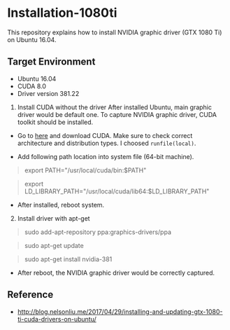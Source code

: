 # Installation-1080ti
This repository explains how to install NVIDIA graphic driver (GTX 1080 Ti) on Ubuntu 16.04.


## Target Environment
* Ubuntu 16.04
* CUDA 8.0
* Driver version 381.22


1. Install CUDA without the driver
After installed Ubuntu, main graphic driver would be default one. To capture NVIDIA graphic driver, CUDA toolkit should be installed.

  * Go to [here](https://developer.nvidia.com/cuda-downloads) and download CUDA. Make sure to check correct architecture and distribution types. I choosed `runfile(local)`.
  
  * Add following path location into system file (64-bit machine).
  
  > export PATH="/usr/local/cuda/bin:$PATH"
  
  > export LD_LIBRARY_PATH="/usr/local/cuda/lib64:$LD_LIBRARY_PATH"
  
  * After installed, reboot system.


2. Install driver with apt-get
  > sudo add-apt-repository ppa:graphics-drivers/ppa
  
  > sudo apt-get update
  
  > sudo apt-get install nvidia-381
  
  * After reboot, the NVIDIA graphic driver would be correctly captured.



## Reference
* http://blog.nelsonliu.me/2017/04/29/installing-and-updating-gtx-1080-ti-cuda-drivers-on-ubuntu/
